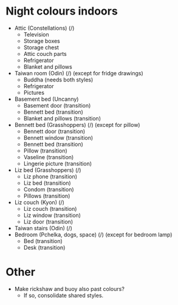 # Night colours indoors
* Attic (Constellations) (/)
    * Television
    * Storage boxes
    * Storage chest
    * Attic couch parts
    * Refrigerator
    * Blanket and pillows
* Taiwan room (Odin) (/) (except for fridge drawings)
    * Buddha (needs both styles)
    * Refrigerator
    * Pictures
* Basement bed (Uncanny)
    * Basement door (transition)
    * Bennett bed (transition)
    * Blanket and pillows (transition)
* Bennett bed (Grasshoppers) (/) (except for pillow)
    * Bennett door (transition)
    * Bennett window (transition)
    * Bennett bed (transition)
    * Pillow (transition)
    * Vaseline (transition)
    * Lingerie picture (transition)
* Liz bed (Grasshoppers) (/)
    * Liz phone (transition)
    * Liz bed (transition)
    * Condom (transition)
    * Pillows (transition)
* Liz couch (Kyon) (/)
    * Liz couch (transition)
    * Liz window (transition)
    * Liz door (transition)
* Taiwan stairs (Odin) (/)
* Bedroom (Pchelka, dogs, space) (/) (except for bedroom lamp)
    * Bed (transition)
    * Desk (transition)

# Other
* Make rickshaw and buoy also past colours?
    * If so, consolidate shared styles.